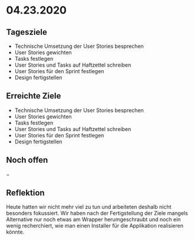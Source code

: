# 04.23.2020

## Tagesziele

* Technische Umsetzung der User Stories besprechen
* User Stories gewichten
* Tasks festlegen
* User Stories und Tasks auf Haftzettel schreiben
* User Stories für den Sprint festlegen
* Design fertigstellen

## Erreichte Ziele

* Technische Umsetzung der User Stories besprechen
* User Stories gewichten
* Tasks festlegen
* User Stories und Tasks auf Haftzettel schreiben
* User Stories für den Sprint festlegen
* Design fertigstellen

## Noch offen
&minus;

## Reflektion
Heute hatten wir nicht mehr viel zu tun und arbeiteten deshalb nicht besonders
fokussiert. Wir haben nach der Fertigstellung der Ziele mangels Alternative
nur noch etwas am Wrapper herumgeschraubt und noch ein wenig recherchiert, wie
man einen Installer für die Applikation realisieren könnte.